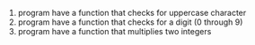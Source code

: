 1) program have a function that checks for uppercase character
2) program have a function that checks for a digit (0 through 9)
3) program have a function that multiplies two integers

